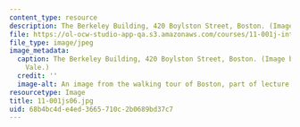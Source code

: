 ```yaml
---
content_type: resource
description: The Berkeley Building, 420 Boylston Street, Boston. (Image by Larry Vale.)
file: https://ol-ocw-studio-app-qa.s3.amazonaws.com/courses/11-001j-introduction-to-urban-design-and-development-spring-2006/68b4bc4de4ed3665710c2b0689bd37c7_11-001js06.jpg
file_type: image/jpeg
image_metadata:
  caption: The Berkeley Building, 420 Boylston Street, Boston. (Image by Prof. Larry
    Vale.)
  credit: ''
  image-alt: An image from the walking tour of Boston, part of lecture 2.
resourcetype: Image
title: 11-001js06.jpg
uid: 68b4bc4d-e4ed-3665-710c-2b0689bd37c7
---
```

